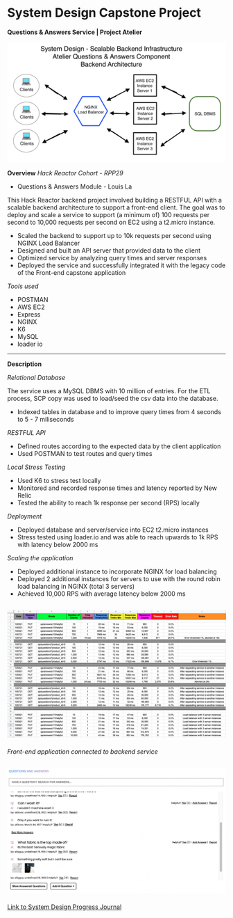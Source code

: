 # System Design Capstone Project
**Questions & Answers Service | Project Atelier**

![architecture](https://github.com/SDC-Willow/questions-answers-service/blob/main/screenshots/SDC-qna-backend-architecture.png)

**Overview**
*Hack Reactor Cohort - RPP29*

* Questions & Answers Module - Louis La


This Hack Reactor backend project involved building a RESTFUL API with a scalable backend architecture to support a front-end client. The goal was to deploy and scale a service to support (a minimum of) 100 requests per second to 10,000 requests per second on EC2 using a t2.micro instance.

* Scaled the backend to support up to 10k requests per second using NGINX Load Balancer
* Designed and built an API server that provided data to the client
* Optimized service by analyzing query times and server responses
* Deployed the service and successfully integrated it with the legacy code of the Front-end capstone application

*Tools used*

* POSTMAN
* AWS EC2
* Express
* NGINX
* K6
* MySQL
* loader io
---

**Description**

*Relational Database*

The service uses a MySQL DBMS with 10 million of entries. For the ETL process, SCP copy was used to load/seed the csv data into the database.
* Indexed tables in database and to improve query times from 4 seconds to 5 - 7 miliseconds

*RESTFUL API*

* Defined routes according to the expected data by the client application
* Used POSTMAN to test routes and query times

*Local Stress Testing*

* Used K6 to stress test locally
* Monitored and recorded response times and latency reported by New Relic
* Tested the ability to reach 1k response per second (RPS) locally

*Deployment*

* Deployed database and server/service into EC2 t2.micro instances
* Stress tested using loader.io and was able to reach upwards to 1k RPS with latency below 2000 ms

*Scaling the application*

* Deployed additional instance to incorporate NGINX for load balancing
* Deployed 2 additional instances for servers to use with the round robin load balancing in NGINX (total 3 servers)
* Achieved 10,000 RPS with average latency below 2000 ms

![results](https://github.com/SDC-Willow/questions-answers-service/blob/main/screenshots/SDC-qna-stress-test-data.png)
---

*Front-end application connected to backend service*

![frontend](https://github.com/SDC-Willow/questions-answers-service/blob/main/screenshots/Atelier-qna-frontend-with-backend-api.png)
---

[Link to System Design Progress Journal](https://louis-systemdesign.blogspot.com/)
